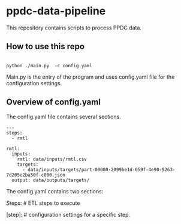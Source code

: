 # ppdc-data-pipeline
This repository contains scripts to process PPDC data.

## How to use this repo


```shell

python ./main.py  -c config.yaml

```

Main.py is the entry of the program and uses config.yaml file for the configuration settings. 

## Overview of config.yaml

The config.yaml file contains several sections. 

```shell
---
steps:
  - rmtl

rmtl:
  inputs:
    rmtl: data/inputs/rmtl.csv
    targets:
      - data/inputs/targets/part-00000-2099be1d-059f-4e90-9263-7d205e2ba50f-c000.json
  output: data/outputs/targets/
```

The config.yaml contains two sections:  

Steps: # ETL steps to execute

[step]: # configuration settings for a specific step.

